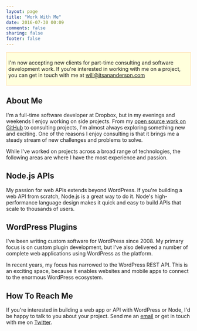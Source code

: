 ```yaml
---
layout: page
title: "Work With Me"
date: 2016-07-30 00:09
comments: false
sharing: false
footer: false
---
```


<div style="background-color: #ffffdc; border: 1px solid #ffd9aa; padding: 5px;">

I'm now accepting new clients for part-time consulting and software development work. If you're interested in working with me on a project, you can get in touch with me at <a href="mailto:will@itsananderson.com">will@itsananderson.com</a>

</div>

About Me
---

I'm a full-time software developer at Dropbox, but in my evenings and weekends I enjoy working on side projects. From my [open source work on GitHub](https://github.com/itsananderson?tab=repositories) to consulting projects, I'm almost always exploring something new and exciting. One of the reasons I enjoy consulting is that it brings me a steady stream of new challenges and problems to solve.

While I've worked on projects across a broad range of technologies, the following areas are where I have the most experience and passion.

Node.js APIs
---

My passion for web APIs extends beyond WordPress. If you're building a web API from scratch, Node.js is a great way to do it. Node's high-performance language design makes it quick and easy to build APIs that scale to thousands of users.

WordPress Plugins
---

I've been writing custom software for WordPress since 2008. My primary focus is on custom plugin development, but I've also delivered a number of complete web applications using WordPress as the platform.

In recent years, my focus has narrowed to the WordPress REST API. This is an exciting space, because it enables websites and mobile apps to connect to the enormous WordPress ecosystem.

How To Reach Me
---

If you're interested in building a web app or API with WordPress or Node, I'd be happy to talk to you about your project. Send me an [email](mailto:will@itsananderson.com) or get in touch with me on [Twitter](https://twitter.com/itsananderson).

